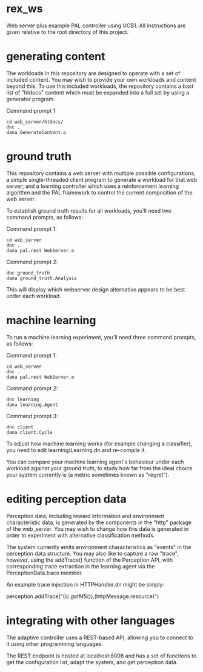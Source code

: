 # rex_ws

Web server plus example PAL controller using UCB1. All instructions are given relative to the root directory of this project.

# generating content

The workloads in this repository are designed to operate with a set of included content. You may wish to provide your own workloads and content beyond this. To use this included workloads, the repository contains a bast list of "htdocs" content which must be expanded into a full set by using a generator program.

Command prompt 1:

    cd web_server/htdocs/
    dnc .
    dana GenerateContent.o


# ground truth

This repository contains a web server with multiple possible configurations; a simple single-threaded client program to generate a workload for that web server; and a learning controller which uses a reinforcement learning algorithm and the PAL framework to control the current composition of the web server.

To establish ground truth results for all workloads, you'll need two command prompts, as follows:

Command prompt 1:

    cd web_server
    dnc .
    dana pal.rest WebServer.o

Command prompt 2:

    dnc ground_truth
    dana ground_truth.Analysis

This will display which webserver design alternative appears to be best under each workload.


# machine learning

To run a machine learning experiment, you'll need three command prompts, as follows:

Command prompt 1:

    cd web_server
    dnc .
    dana pal.rest WebServer.o

Command prompt 2:

    dnc learning
    dana learning.Agent

Command prompt 3:

    dnc client
    dana client.Cycle

To adjust how machine learning works (for example changing a classifier), you need to edit learning/Learning.dn and re-compile it.

You can compare your machine learning agent's behaviour under each workload against your ground truth, to study how far from the ideal choice your system currently is (a metric sometimes known as "regret").


# editing perception data

Perception data, including reward information and environment characteristic data, is generated by the components in the "http" package of the web_server. You may wish to change how this data is generated in order to experiment with alternative classification methods.

The system currently emits environment characteristics as "events" in the perception data structure. You may also like to capture a raw "trace", however, using the addTrace() function of the Perception API, with corresponding trace extraction in the learning agent via the PerceptionData.trace member.

An example trace injection in HTTPHandler.dn might be simply:

perception.addTrace("$(ic.getMS()),$(httpMessage.resource)")


# integrating with other languages

The adaptive controller uses a REST-based API, allowing you to connect to it using other programming languages.

The REST endpoint is hosted at localhost:8008 and has a set of functions to get the configuration list, adapt the system, and get perception data.
